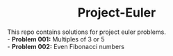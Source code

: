 <h1 align='center'> Project-Euler</h1>
This repo contains solutions for project euler problems.<br>
- <b>Problem 001:</b> Multiples of 3 or 5 <br>
- <b>Problem 002:</b> Even Fibonacci numbers<br>
